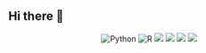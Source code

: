## Hi there 👋

<!--
**happygirlll/happygirlll** is a ✨ _special_ ✨ repository because its `README.md` (this file) appears on your GitHub profile.

Here are some ideas to get you started:

- 🔭 I’m currently working on ...
- 🌱 I’m currently learning ...
- 👯 I’m looking to collaborate on ...
- 🤔 I’m looking for help with ...
- 💬 Ask me about ...
- 📫 How to reach me: ...
- 😄 Pronouns: ...
- ⚡ Fun fact: ...
-->
<div align = "center">
<img alt="Python" src ="https://img.shields.io/badge/Python-3776AB.svg?&style=flat-square&logo=Python&logoColor=white"/>  
  <img alt="R" src ="https://img.shields.io/badge/R-276DC3.svg?&style=flat-square&logo=R&logoColor=white"/>
<img src="https://img.shields.io/badge/Android-3DDC84?style=for-the-badge&logo=Android&logoColor=white">
  <img src="https://img.shields.io/badge/firebase-FFCA28?style=for-the-badge&logo=firebase&logoColor=white">
  
<img src="https://img.shields.io/badge/Google Colab-F9AB00?style=for-the-badge&logo=Google Colab&logoColor=white">
<img src="https://img.shields.io/badge/jupyter-F37626?style=for-the-badge&logo=&logoColor=white">
</div>

